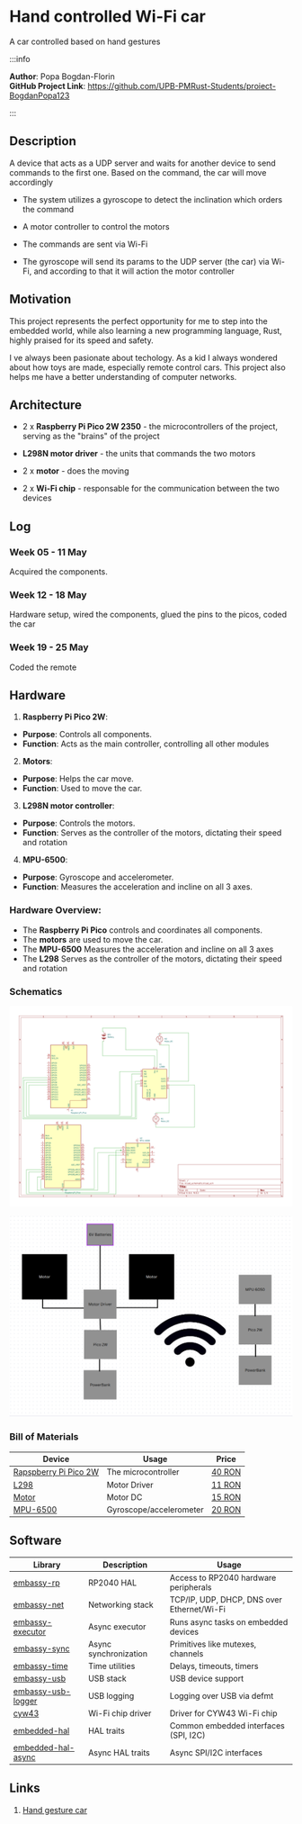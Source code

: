 # Hand controlled Wi-Fi car
A car controlled based on hand gestures

:::info 

**Author**: Popa Bogdan-Florin \
**GitHub Project Link**: https://github.com/UPB-PMRust-Students/proiect-BogdanPopa123

:::

## Description
A device that acts as a UDP server and waits for another device to send commands to the first one.
Based on the command, the car will move accordingly


+ The system utilizes a gyroscope to detect the inclination which orders the command

+ A motor controller to control the motors

+ The commands are sent via Wi-Fi

+ The gyroscope will send its params to the UDP server (the car) via Wi-Fi, and according to that it will action the motor controller


## Motivation

This project represents the perfect opportunity for me to step into the embedded world, while also 
learning a new programming language, Rust, highly praised for its speed and safety.

I ve always been pasionate about techology. As a kid I always wondered about how toys are made, especially
remote control cars. This project also helps me have a better understanding of computer networks.

## Architecture 
+ 2 x  **Raspberry Pi Pico 2W 2350** - the microcontrollers of the project, serving as the "brains" of the project

+  **L298N motor driver** - the units that commands the two motors

+ 2 x **motor** - does the moving

+ 2 x **Wi-Fi chip** - responsable for the communication between the two devices




## Log

<!-- write every week your progress here -->

### Week 05 - 11 May
Acquired the components.

### Week 12 - 18 May
Hardware setup, wired the components, glued the pins to the picos, coded the car

### Week 19 - 25 May
Coded the remote

## Hardware

1. **Raspberry Pi Pico 2W**:
- **Purpose**: Controls all components.
- **Function**: Acts as the main controller, controlling all other modules

2. **Motors**:
- **Purpose**: Helps the car move.
- **Function**: Used to move the car.

3. **L298N motor controller**:
- **Purpose**: Controls the motors.
- **Function**: Serves as the controller of the motors, dictating their speed and rotation

4. **MPU-6500**:
- **Purpose**: Gyroscope and accelerometer.
- **Function**: Measures the acceleration and incline on all 3 axes.

### Hardware Overview:
- The **Raspberry Pi Pico** controls and coordinates all components.
- The **motors** are used to move the car.
- The **MPU-6500** Measures the acceleration and incline on all 3 axes
- The **L298** Serves as the controller of the motors, dictating their speed and rotation





### Schematics
![diagram](KiCad.svg)

![diagram](Diagram.webp)

### Bill of Materials

<!-- Fill out this table with all the hardware components that you might need.

The format is 
```
| [Device](link://to/device) | This is used ... | [price](link://to/store) |

```

-->

| Device | Usage | Price |
|--------|--------|-------|
| [Rapspberry Pi Pico 2W](https://datasheets.raspberrypi.com/picow/pico-2-w-datasheet.pdf) | The microcontroller | [40 RON](https://www.optimusdigital.ro/en/raspberry-pi-boards/13327-raspberry-pi-pico-2-w.html?search_query=raspberry+pi+pico+2&results=36) |
| [L298](https://www.alldatasheet.com/view.jsp?Searchword=L298%20datasheet&gad_source=1&gbraid=0AAAAADcdDU_HO4Gk0-2KnySAdVBFEwmua&gclid=CjwKCAjwq7fABhB2EiwAwk-YbGDTXwqx2sFUnXVPdDU_VyVZLNT1fFd8y33XUJzGRXN-yek7PtIURRoCflIQAvD_BwE) | Motor Driver| [11 RON](https://www.optimusdigital.ro/ro/drivere-de-motoare-cu-perii/145-driver-de-motoare-dual-l298n.html?search_query=L298&results=5) |
| [Motor](https://www.gearmotordc.com/product/round-dc-gear-motor/?gad_source=1&gad_campaignid=428039411&gbraid=0AAAAADb67YXehbIFUfjyDMWnUp_Lo_RVt&gclid=Cj0KCQjwt8zABhDKARIsAHXuD7ZUQqd_un7E1r3YSvcZfi8haMUL-EHpOOBMN6E4rvNkqO2hZcvjA1gaAmhPEALw_wcB) | Motor DC | [15 RON](https://www.optimusdigital.ro/ro/motoare-altele/139-motor-cu-reductor-si-roata.html?search_query=motor+cu+roata&results=34) |
| [MPU-6500](https://invensense.tdk.com/download-pdf/mpu-6500-datasheet/) | Gyroscope/accelerometer | [20 RON](https://www.optimusdigital.ro/ro/senzori-senzori-inertiali/1672-modul-accelerometru-i-giroscop-mpu6500-gy.html?search_query=MPU+6500&results=3) |




## Software

| Library | Description | Usage |
|---------|-------------|-------|
| [embassy-rp](https://github.com/embassy-rs/embassy/tree/main/embassy-rp) | RP2040 HAL | Access to RP2040 hardware peripherals |
| [embassy-net](https://github.com/embassy-rs/embassy/tree/main/embassy-net) | Networking stack | TCP/IP, UDP, DHCP, DNS over Ethernet/Wi-Fi |
| [embassy-executor](https://github.com/embassy-rs/embassy/tree/main/embassy-executor) | Async executor | Runs async tasks on embedded devices |
| [embassy-sync](https://github.com/embassy-rs/embassy/tree/main/embassy-sync) | Async synchronization | Primitives like mutexes, channels |
| [embassy-time](https://github.com/embassy-rs/embassy/tree/main/embassy-time) | Time utilities | Delays, timeouts, timers |
| [embassy-usb](https://github.com/embassy-rs/embassy/tree/main/embassy-usb) | USB stack | USB device support |
| [embassy-usb-logger](https://github.com/embassy-rs/embassy/tree/main/embassy-usb-logger) | USB logging | Logging over USB via defmt |
| [cyw43](https://github.com/embassy-rs/embassy/tree/main/cyw43) | Wi-Fi chip driver | Driver for CYW43 Wi-Fi chip |
| [embedded-hal](https://docs.rs/embedded-hal/) | HAL traits | Common embedded interfaces (SPI, I2C) |
| [embedded-hal-async](https://docs.rs/embedded-hal-async/) | Async HAL traits | Async SPI/I2C interfaces |

## Links

<!-- Add a few links that inspired you and that you think you will use for your project -->

1. [Hand gesture car](https://www.youtube.com/shorts/KaHWxW0gfho)
